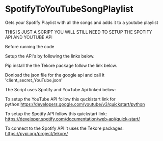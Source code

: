 # SpotifyToYouTubeSongPlaylist
Gets your Spotify Playlist with all the songs and adds it to a youtube playlist 

THIS IS JUST A SCRIPT YOU WILL STILL NEED TO SETUP THE SPOTIFY API AND YOUTUBE API

Before running the code 

Setup the API's by following the links below. 

Pip install the the Tekore package follow the link below.

Donload the json file for the google api and call it 'client_secret_YouTube.json' 

The Script uses Spotify and YouTube Api linked below:

To setup the YouTube API follow this quckistart link for python:https://developers.google.com/youtube/v3/quickstart/python

To setup the Spotify API follow this quickstart link: https://developer.spotify.com/documentation/web-api/quick-start/

To connect to the Spotify API it uses the Tekore packages: https://pypi.org/project/tekore/
